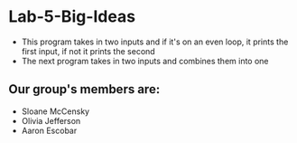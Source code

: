 # Lab-5-Big-Ideas
* This program takes in two inputs and if it's on an even loop, it prints the first input, if not it prints the second
* The next program takes in two inputs and combines them into one
## Our group's members are:
* Sloane McCensky
* Olivia Jefferson
* Aaron Escobar

